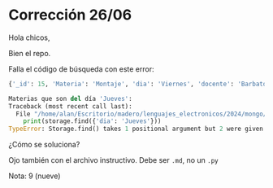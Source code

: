 # Corrección 26/06

Hola chicos, 

Bien el repo. 

Falla el código de búsqueda con este error:
```python
{'_id': 15, 'Materia': 'Montaje', 'dia': 'Viernes', 'docente': 'Barbato Gustavo', 'duracion': '4', 'horario_inicio': '09:50'}

Materias que son del día 'Jueves':
Traceback (most recent call last):
  File "/home/alan/Escritorio/madero/lenguajes_electronicos/2024/mongo/busqueda.py", line 19, in <module>
    print(storage.find({'dia': 'Jueves'}))
TypeError: Storage.find() takes 1 positional argument but 2 were given
```

¿Cómo se soluciona? 

Ojo también con el archivo instructivo. Debe ser `.md`, no un `.py`

Nota: 9 (nueve) 

